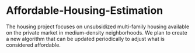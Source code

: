 # Affordable-Housing-Estimation
The housing project focuses on unsubsidized multi-family housing available on the private market in medium-density neighborhoods. We plan to create a new algorithm that can be updated periodically to adjust what is considered affordable.
